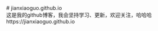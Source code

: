 <div># jianxiaoguo.github.io
<div>这是我的github博客，我会坚持学习、更新，欢迎关注，哈哈哈</div>
<div>https://jianxiaoguo.github.io</div>
